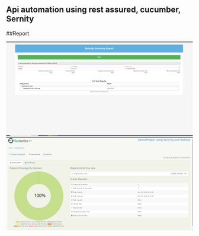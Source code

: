 ## Api automation using rest assured, cucumber, Sernity

























##Report

![Logo](https://github.com/sumankumar01/SERNITY-BDD-API-AUTOMATION/blob/main/src/test/resources/images/img_1.png)
![Logo](https://github.com/sumankumar01/SERNITY-BDD-API-AUTOMATION/blob/main/src/test/resources/images/img.png)
